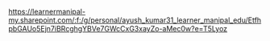 https://learnermanipal-my.sharepoint.com/:f:/g/personal/ayush_kumar31_learner_manipal_edu/EtfhpbGAUo5Ejn7iBRcghgYBVe7GWcCxG3xayZo-aMec0w?e=T5Lyoz